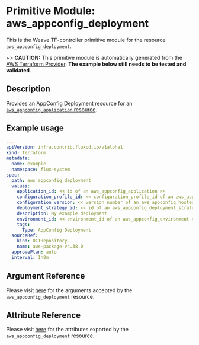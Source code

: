 
# Primitive Module: aws_appconfig_deployment

This is the Weave TF-controller primitive module for the resource `aws_appconfig_deployment`.

~> **CAUTION:** This primitive module is automatically generated from the [AWS Terraform Provider](https://registry.terraform.io/providers/hashicorp/aws/latest/docs/resources/appconfig_deployment). **The example below still needs to be tested and validated**.

## Description

Provides an AppConfig Deployment resource for an [`aws_appconfig_application` resource](appconfig_application.html.markdown).

## Example usage

```yaml
---
apiVersion: infra.contrib.fluxcd.io/v1alpha1
kind: Terraform
metadata:
  name: example
  namespace: flux-system
spec:
  path: aws_appconfig_deployment
  values:
    application_id: << id of an aws_appconfig_application >>
    configuration_profile_id: << configuration_profile_id of an aws_appconfig_configuration_profile >>
    configuration_version: << version_number of an aws_appconfig_hosted_configuration_version >>
    deployment_strategy_id: << id of an aws_appconfig_deployment_strategy >>
    description: My example deployment
    environment_id: << environment_id of an aws_appconfig_environment >>
    tags:
      Type: AppConfig Deployment
  sourceRef:
    kind: OCIRepository
    name: aws-package-v4.38.0
  approvePlan: auto
  interval: 1h0m
```

## Argument Reference

Please visit [here](https://registry.terraform.io/providers/hashicorp/aws/latest/docs/resources/appconfig_deployment#argument-reference) for the arguments accepted by the `aws_appconfig_deployment` resource.

## Attribute Reference

Please visit [here](https://registry.terraform.io/providers/hashicorp/aws/latest/docs/resources/appconfig_deployment#attributes-reference) for the attributes exported by the `aws_appconfig_deployment` resource.
